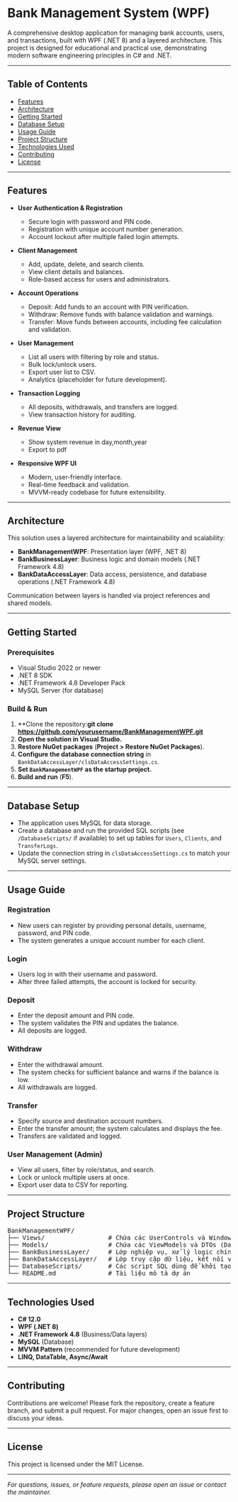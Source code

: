 # Bank Management System (WPF)

A comprehensive desktop application for managing bank accounts, users, and transactions, built with WPF (.NET 8) and a layered architecture. This project is designed for educational and practical use, demonstrating modern software engineering principles in C# and .NET.

---

## Table of Contents

- [Features](#features)
- [Architecture](#architecture)
- [Getting Started](#getting-started)
- [Database Setup](#database-setup)
- [Usage Guide](#usage-guide)
- [Project Structure](#project-structure)
- [Technologies Used](#technologies-used)
- [Contributing](#contributing)
- [License](#license)

---

## Features

- **User Authentication & Registration**
  - Secure login with password and PIN code.
  - Registration with unique account number generation.
  - Account lockout after multiple failed login attempts.

- **Client Management**
  - Add, update, delete, and search clients.
  - View client details and balances.
  - Role-based access for users and administrators.

- **Account Operations**
  - Deposit: Add funds to an account with PIN verification.
  - Withdraw: Remove funds with balance validation and warnings.
  - Transfer: Move funds between accounts, including fee calculation and validation.

- **User Management**
  - List all users with filtering by role and status.
  - Bulk lock/unlock users.
  - Export user list to CSV.
  - Analytics (placeholder for future development).

- **Transaction Logging**
  - All deposits, withdrawals, and transfers are logged.
  - View transaction history for auditing.
- **Revenue View**
  - Show system revenue in day,month,year
  - Export to pdf 

- **Responsive WPF UI**
  - Modern, user-friendly interface.
  - Real-time feedback and validation.
  - MVVM-ready codebase for future extensibility.

---

## Architecture

This solution uses a layered architecture for maintainability and scalability:

- **BankManagementWPF**: Presentation layer (WPF, .NET 8)
- **BankBusinessLayer**: Business logic and domain models (.NET Framework 4.8)
- **BankDataAccessLayer**: Data access, persistence, and database operations (.NET Framework 4.8)

Communication between layers is handled via project references and shared models.

---

## Getting Started

### Prerequisites

- Visual Studio 2022 or newer
- .NET 8 SDK
- .NET Framework 4.8 Developer Pack
- MySQL Server (for database)

### Build & Run

1. **Clone the repository:**git clone https://github.com/yourusername/BankManagementWPF.git**
2. **Open the solution in Visual Studio.**
3. **Restore NuGet packages** (__Project > Restore NuGet Packages__).
4. **Configure the database connection string** in `BankDataAccessLayer/clsDataAccessSettings.cs`.
5. **Set `BankManagementWPF` as the startup project.**
6. **Build and run** (__F5__).

---

## Database Setup

- The application uses MySQL for data storage.
- Create a database and run the provided SQL scripts (see `/DatabaseScripts/` if available) to set up tables for `Users`, `Clients`, and `TransferLogs`.
- Update the connection string in `clsDataAccessSettings.cs` to match your MySQL server settings.

---

## Usage Guide

### Registration

- New users can register by providing personal details, username, password, and PIN code.
- The system generates a unique account number for each client.

### Login

- Users log in with their username and password.
- After three failed attempts, the account is locked for security.

### Deposit

- Enter the deposit amount and PIN code.
- The system validates the PIN and updates the balance.
- All deposits are logged.

### Withdraw

- Enter the withdrawal amount.
- The system checks for sufficient balance and warns if the balance is low.
- All withdrawals are logged.

### Transfer

- Specify source and destination account numbers.
- Enter the transfer amount; the system calculates and displays the fee.
- Transfers are validated and logged.

### User Management (Admin)

- View all users, filter by role/status, and search.
- Lock or unlock multiple users at once.
- Export user data to CSV for reporting.

---

## Project Structure
<pre>
BankManagementWPF/
├── Views/                 # Chứa các UserControls và Windows của WPF (giao diện người dùng)
├── Models/                # Chứa các ViewModels và DTOs (Data Transfer Objects)
├── BankBusinessLayer/     # Lớp nghiệp vụ, xử lý logic chính của ứng dụng
├── BankDataAccessLayer/   # Lớp truy cập dữ liệu, kết nối với cơ sở dữ liệu
├── DatabaseScripts/       # Các script SQL dùng để khởi tạo hoặc cập nhật cơ sở dữ liệu
└── README.md              # Tài liệu mô tả dự án
</pre>
---

## Technologies Used

- **C# 12.0**
- **WPF (.NET 8)**
- **.NET Framework 4.8** (Business/Data layers)
- **MySQL** (Database)
- **MVVM Pattern** (recommended for future development)
- **LINQ, DataTable, Async/Await**

---

## Contributing

Contributions are welcome! Please fork the repository, create a feature branch, and submit a pull request. For major changes, open an issue first to discuss your ideas.

---

## License

This project is licensed under the MIT License.

---

*For questions, issues, or feature requests, please open an issue or contact the maintainer.*
